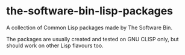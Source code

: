 the-software-bin-lisp-packages
==============================

A collection of Common Lisp packages made by The Software Bin.

The packages are usually created and tested on GNU CLISP only, but should work on other Lisp flavours too.

